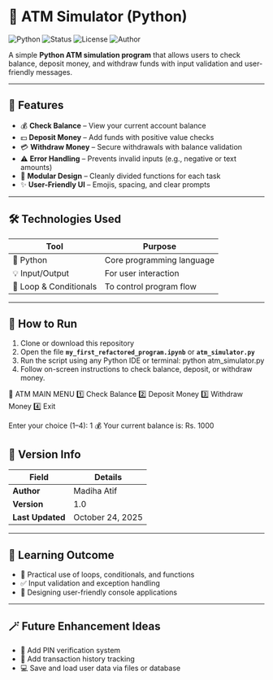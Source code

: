 # 🏧 ATM Simulator (Python)

![Python](https://img.shields.io/badge/Python-3.8%2B-blue)
![Status](https://img.shields.io/badge/Status-Completed-brightgreen)
![License](https://img.shields.io/badge/License-MIT-lightgrey)
![Author](https://img.shields.io/badge/Author-Madiha%20Atif-pink)

A simple **Python ATM simulation program** that allows users to check balance, deposit money, and withdraw funds with input validation and user-friendly messages.

---

## 📘 Features

- 💰 **Check Balance** – View your current account balance  
- 💵 **Deposit Money** – Add funds with positive value checks  
- 💳 **Withdraw Money** – Secure withdrawals with balance validation  
- ⚠️ **Error Handling** – Prevents invalid inputs (e.g., negative or text amounts)  
- 🧩 **Modular Design** – Cleanly divided functions for each task  
- ✨ **User-Friendly UI** – Emojis, spacing, and clear prompts  

---

## 🛠️ Technologies Used

| Tool | Purpose |
|------|----------|
| 🐍 Python | Core programming language |
| 💡 Input/Output | For user interaction |
| 🔁 Loop & Conditionals | To control program flow |

---

## 🚀 How to Run

1. Clone or download this repository  
2. Open the file **`my_first_refactored_program.ipynb`** or **`atm_simulator.py`**  
3. Run the script using any Python IDE or terminal:
 python atm_simulator.py
4. Follow on-screen instructions to check balance, deposit, or withdraw money.

🏧 ATM MAIN MENU
1️⃣  Check Balance
2️⃣  Deposit Money
3️⃣  Withdraw Money
4️⃣  Exit

Enter your choice (1–4): 1
💰 Your current balance is: Rs. 1000

## 📅 Version Info
| Field | Details |
|--------|----------|
| **Author** | Madiha Atif |
| **Version** | 1.0 |
| **Last Updated** | October 24, 2025 |

---

## 🧠 Learning Outcome
- 🧩 Practical use of loops, conditionals, and functions  
- ✅ Input validation and exception handling  
- 💬 Designing user-friendly console applications  

---

## 🪄 Future Enhancement Ideas
- 🔐 Add PIN verification system  
- 🧾 Add transaction history tracking  
- 💻 Save and load user data via files or database  
